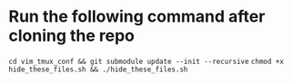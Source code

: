 # Run the following command after cloning the repo
`cd vim_tmux_conf && git submodule update --init --recursive`
`chmod +x hide_these_files.sh && ./hide_these_files.sh`